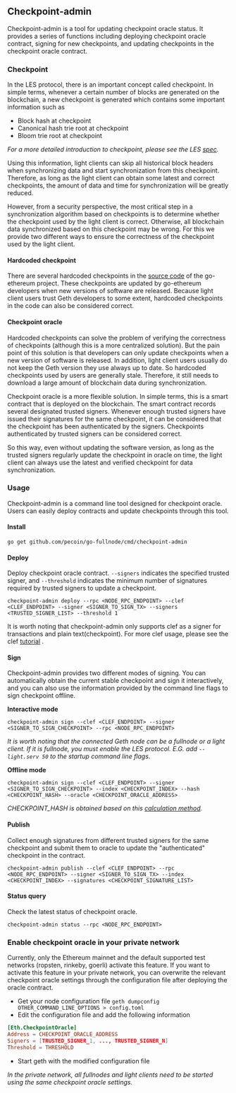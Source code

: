 ## Checkpoint-admin

Checkpoint-admin is a tool for updating checkpoint oracle status. It provides a series of functions including deploying
checkpoint oracle contract, signing for new checkpoints, and updating checkpoints in the checkpoint oracle contract.

### Checkpoint

In the LES protocol, there is an important concept called checkpoint. In simple terms, whenever a certain number of
blocks are generated on the blockchain, a new checkpoint is generated which contains some important information such as

* Block hash at checkpoint
* Canonical hash trie root at checkpoint
* Bloom trie root at checkpoint

*For a more detailed introduction to checkpoint, please see the
LES [spec](https://github.com/ethereum/devp2p/blob/master/caps/les.md).*

Using this information, light clients can skip all historical block headers when synchronizing data and start
synchronization from this checkpoint. Therefore, as long as the light client can obtain some latest and correct
checkpoints, the amount of data and time for synchronization will be greatly reduced.

However, from a security perspective, the most critical step in a synchronization algorithm based on checkpoints is to
determine whether the checkpoint used by the light client is correct. Otherwise, all blockchain data synchronized based
on this checkpoint may be wrong. For this we provide two different ways to ensure the correctness of the checkpoint used
by the light client.

#### Hardcoded checkpoint

There are several hardcoded checkpoints in
the [source code](https://github.com/pecoin/go-fullnode/blob/master/params/config.go#L38) of the go-ethereum project.
These checkpoints are updated by go-ethereum developers when new versions of software are released. Because light client
users trust Geth developers to some extent, hardcoded checkpoints in the code can also be considered correct.

#### Checkpoint oracle

Hardcoded checkpoints can solve the problem of verifying the correctness of checkpoints (although this is a more
centralized solution). But the pain point of this solution is that developers can only update checkpoints when a new
version of software is released. In addition, light client users usually do not keep the Geth version they use always up
to date. So hardcoded checkpoints used by users are generally stale. Therefore, it still needs to download a large
amount of blockchain data during synchronization.

Checkpoint oracle is a more flexible solution. In simple terms, this is a smart contract that is deployed on the
blockchain. The smart contract records several designated trusted signers. Whenever enough trusted signers have issued
their signatures for the same checkpoint, it can be considered that the checkpoint has been authenticated by the
signers. Checkpoints authenticated by trusted signers can be considered correct.

So this way, even without updating the software version, as long as the trusted signers regularly update the checkpoint
in oracle on time, the light client can always use the latest and verified checkpoint for data synchronization.

### Usage

Checkpoint-admin is a command line tool designed for checkpoint oracle. Users can easily deploy contracts and update
checkpoints through this tool.

#### Install

```shell
go get github.com/pecoin/go-fullnode/cmd/checkpoint-admin
```

#### Deploy

Deploy checkpoint oracle contract. `--signers` indicates the specified trusted signer, and `--threshold` indicates the
minimum number of signatures required by trusted signers to update a checkpoint.

```shell
checkpoint-admin deploy --rpc <NODE_RPC_ENDPOINT> --clef <CLEF_ENDPOINT> --signer <SIGNER_TO_SIGN_TX> --signers <TRUSTED_SIGNER_LIST> --threshold 1
```

It is worth noting that checkpoint-admin only supports clef as a signer for transactions and plain text(checkpoint). For
more clef usage, please see the clef [tutorial](https://geth.ethereum.org/docs/clef/tutorial) .

#### Sign

Checkpoint-admin provides two different modes of signing. You can automatically obtain the current stable checkpoint and
sign it interactively, and you can also use the information provided by the command line flags to sign checkpoint
offline.

**Interactive mode**

```shell
checkpoint-admin sign --clef <CLEF_ENDPOINT> --signer <SIGNER_TO_SIGN_CHECKPOINT> --rpc <NODE_RPC_ENDPOINT>
```

*It is worth noting that the connected Geth node can be a fullnode or a light client. If it is fullnode, you must enable
the LES protocol. E.G. add `--light.serv 50` to the startup command line flags*.

**Offline mode**

```shell
checkpoint-admin sign --clef <CLEF_ENDPOINT> --signer <SIGNER_TO_SIGN_CHECKPOINT> --index <CHECKPOINT_INDEX> --hash <CHECKPOINT_HASH> --oracle <CHECKPOINT_ORACLE_ADDRESS>
```

*CHECKPOINT_HASH is obtained based on
this [calculation method](https://github.com/pecoin/go-fullnode/blob/master/params/config.go#L251).*

#### Publish

Collect enough signatures from different trusted signers for the same checkpoint and submit them to oracle to update
the "authenticated" checkpoint in the contract.

```shell
checkpoint-admin publish --clef <CLEF_ENDPOINT> --rpc <NODE_RPC_ENDPOINT> --signer <SIGNER_TO_SIGN_TX> --index <CHECKPOINT_INDEX> --signatures <CHECKPOINT_SIGNATURE_LIST>
```

#### Status query

Check the latest status of checkpoint oracle.

```shell
checkpoint-admin status --rpc <NODE_RPC_ENDPOINT>
```

### Enable checkpoint oracle in your private network

Currently, only the Ethereum mainnet and the default supported test networks (ropsten, rinkeby, goerli) activate this
feature. If you want to activate this feature in your private network, you can overwrite the relevant checkpoint oracle
settings through the configuration file after deploying the oracle contract.

* Get your node configuration file `geth dumpconfig OTHER_COMMAND_LINE_OPTIONS > config.toml`
* Edit the configuration file and add the following information

```toml
[Eth.CheckpointOracle]
Address = CHECKPOINT_ORACLE_ADDRESS
Signers = [TRUSTED_SIGNER_1, ..., TRUSTED_SIGNER_N]
Threshold = THRESHOLD
```

* Start geth with the modified configuration file

*In the private network, all fullnodes and light clients need to be started using the same checkpoint oracle settings.*